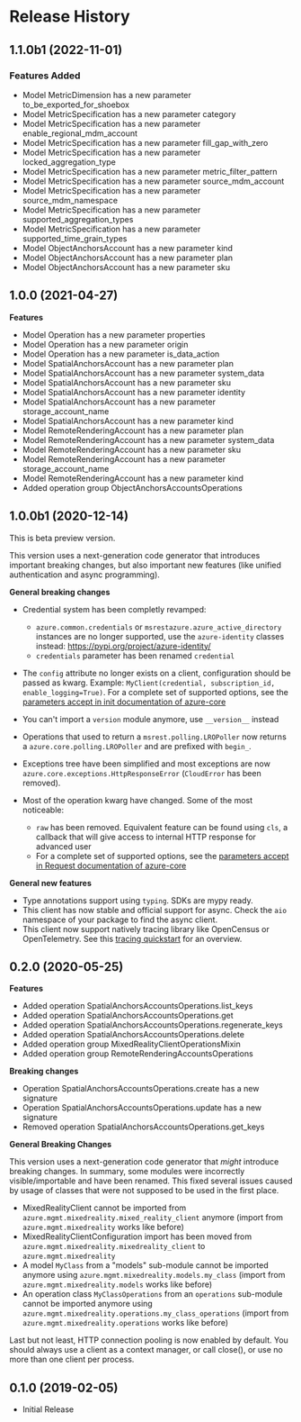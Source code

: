 # Release History

## 1.1.0b1 (2022-11-01)

### Features Added

  - Model MetricDimension has a new parameter to_be_exported_for_shoebox
  - Model MetricSpecification has a new parameter category
  - Model MetricSpecification has a new parameter enable_regional_mdm_account
  - Model MetricSpecification has a new parameter fill_gap_with_zero
  - Model MetricSpecification has a new parameter locked_aggregation_type
  - Model MetricSpecification has a new parameter metric_filter_pattern
  - Model MetricSpecification has a new parameter source_mdm_account
  - Model MetricSpecification has a new parameter source_mdm_namespace
  - Model MetricSpecification has a new parameter supported_aggregation_types
  - Model MetricSpecification has a new parameter supported_time_grain_types
  - Model ObjectAnchorsAccount has a new parameter kind
  - Model ObjectAnchorsAccount has a new parameter plan
  - Model ObjectAnchorsAccount has a new parameter sku

## 1.0.0 (2021-04-27)

**Features**

  - Model Operation has a new parameter properties
  - Model Operation has a new parameter origin
  - Model Operation has a new parameter is_data_action
  - Model SpatialAnchorsAccount has a new parameter plan
  - Model SpatialAnchorsAccount has a new parameter system_data
  - Model SpatialAnchorsAccount has a new parameter sku
  - Model SpatialAnchorsAccount has a new parameter identity
  - Model SpatialAnchorsAccount has a new parameter storage_account_name
  - Model SpatialAnchorsAccount has a new parameter kind
  - Model RemoteRenderingAccount has a new parameter plan
  - Model RemoteRenderingAccount has a new parameter system_data
  - Model RemoteRenderingAccount has a new parameter sku
  - Model RemoteRenderingAccount has a new parameter storage_account_name
  - Model RemoteRenderingAccount has a new parameter kind
  - Added operation group ObjectAnchorsAccountsOperations

## 1.0.0b1 (2020-12-14)

This is beta preview version.

This version uses a next-generation code generator that introduces important breaking changes, but also important new features (like unified authentication and async programming).

**General breaking changes**

- Credential system has been completly revamped:

  - `azure.common.credentials` or `msrestazure.azure_active_directory` instances are no longer supported, use the `azure-identity` classes instead: https://pypi.org/project/azure-identity/
  - `credentials` parameter has been renamed `credential`

- The `config` attribute no longer exists on a client, configuration should be passed as kwarg. Example: `MyClient(credential, subscription_id, enable_logging=True)`. For a complete set of
  supported options, see the [parameters accept in init documentation of azure-core](https://github.com/Azure/azure-sdk-for-python/blob/main/sdk/core/azure-core/CLIENT_LIBRARY_DEVELOPER.md#available-policies)
- You can't import a `version` module anymore, use `__version__` instead
- Operations that used to return a `msrest.polling.LROPoller` now returns a `azure.core.polling.LROPoller` and are prefixed with `begin_`.
- Exceptions tree have been simplified and most exceptions are now `azure.core.exceptions.HttpResponseError` (`CloudError` has been removed).
- Most of the operation kwarg have changed. Some of the most noticeable:

  - `raw` has been removed. Equivalent feature can be found using `cls`, a callback that will give access to internal HTTP response for advanced user
  - For a complete set of
  supported options, see the [parameters accept in Request documentation of azure-core](https://github.com/Azure/azure-sdk-for-python/blob/main/sdk/core/azure-core/CLIENT_LIBRARY_DEVELOPER.md#available-policies)

**General new features**

- Type annotations support using `typing`. SDKs are mypy ready.
- This client has now stable and official support for async. Check the `aio` namespace of your package to find the async client.
- This client now support natively tracing library like OpenCensus or OpenTelemetry. See this [tracing quickstart](https://github.com/Azure/azure-sdk-for-python/tree/main/sdk/core/azure-core-tracing-opentelemetry) for an overview.

## 0.2.0 (2020-05-25)

**Features**

  - Added operation SpatialAnchorsAccountsOperations.list_keys
  - Added operation SpatialAnchorsAccountsOperations.get
  - Added operation SpatialAnchorsAccountsOperations.regenerate_keys
  - Added operation SpatialAnchorsAccountsOperations.delete
  - Added operation group MixedRealityClientOperationsMixin
  - Added operation group RemoteRenderingAccountsOperations

**Breaking changes**

  - Operation SpatialAnchorsAccountsOperations.create has a new signature
  - Operation SpatialAnchorsAccountsOperations.update has a new signature
  - Removed operation SpatialAnchorsAccountsOperations.get_keys

**General Breaking Changes**

This version uses a next-generation code generator that *might*
introduce breaking changes. In summary, some modules were incorrectly
visible/importable and have been renamed. This fixed several issues
caused by usage of classes that were not supposed to be used in the
first place.

  - MixedRealityClient cannot be imported from
    `azure.mgmt.mixedreality.mixed_reality_client` anymore (import from
    `azure.mgmt.mixedreality` works like before)
  - MixedRealityClientConfiguration import has been moved from
    `azure.mgmt.mixedreality.mixedreality_client`
    to `azure.mgmt.mixedreality`
  - A model `MyClass` from a "models" sub-module cannot be imported
    anymore using `azure.mgmt.mixedreality.models.my_class` (import from
    `azure.mgmt.mixedreality.models` works like before)
  - An operation class `MyClassOperations` from an `operations`
    sub-module cannot be imported anymore using
    `azure.mgmt.mixedreality.operations.my_class_operations` (import from
    `azure.mgmt.mixedreality.operations` works like before)

Last but not least, HTTP connection pooling is now enabled by default.
You should always use a client as a context manager, or call close(), or
use no more than one client per process.

## 0.1.0 (2019-02-05)

  - Initial Release